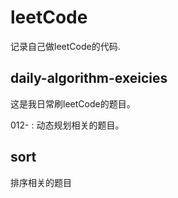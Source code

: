 # leetCode
记录自己做leetCode的代码.



## daily-algorithm-exeicies

这是我日常刷leetCode的题目。

012- : 动态规划相关的题目。

## sort 

排序相关的题目